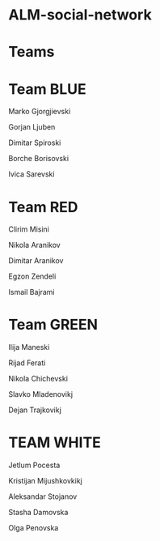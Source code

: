 # ALM-social-network

# Teams

# Team BLUE

Marko Gjorgjievski

Gorjan Ljuben

Dimitar Spiroski

Borche Borisovski

Ivica Sarevski


# Team RED

Clirim Misini

Nikola Aranikov

Dimitar Aranikov

Egzon Zendeli

Ismail Bajrami


# Team GREEN

Ilija Maneski

Rijad Ferati

Nikola Chichevski

Slavko Mladenovikj

Dejan Trajkovikj


# TEAM WHITE

Jetlum Pocesta

Kristijan Mijushkovkikj

Aleksandar Stojanov

Stasha Damovska

Olga Penovska
